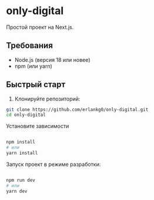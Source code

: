 # only-digital

Простой проект на Next.js.

## Требования

- Node.js (версия 18 или новее)
- npm (или yarn)

## Быстрый старт

1. Клонируйте репозиторий:

```bash
git clone https://github.com/erlankg0/only-digital.git
cd only-digital

```
Установите зависимости 

```bash

npm install
# или
yarn install
```

Запуск проект в режиме разработки:

```bash

npm run dev
# или
yarn dev

```
